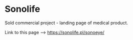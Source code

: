 # Sonolife

Sold commercial project - landing page of medical product.

Link to this page --> https://sonolife.pl/sonoeye/
